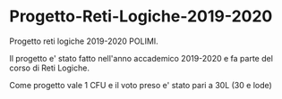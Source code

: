 # Progetto-Reti-Logiche-2019-2020
  Progetto reti logiche 2019-2020 POLIMI.


Il progetto e' stato fatto nell'anno accademico 2019-2020 e fa parte del corso di Reti Logiche.

Come progetto vale 1 CFU e il voto preso e' stato pari a 30L (30 e lode)
